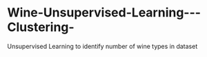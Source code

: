 # Wine-Unsupervised-Learning---Clustering-
Unsupervised Learning to identify number of wine types in dataset
